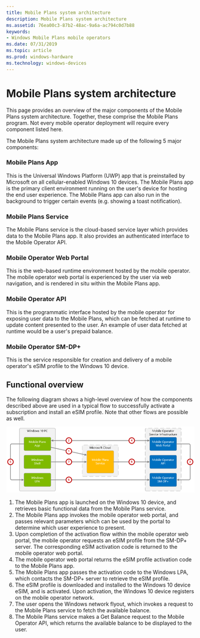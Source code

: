 ```yaml
---
title: Mobile Plans system architecture
description: Mobile Plans system architecture
ms.assetid: 76ea00c3-87b2-48ac-9a6a-ac794c0d7b88
keywords:
- Windows Mobile Plans mobile operators
ms.date: 07/31/2019
ms.topic: article
ms.prod: windows-hardware
ms.technology: windows-devices
---
```


# Mobile Plans system architecture

This page provides an overview of the major components of the Mobile Plans system architecture. Together, these comprise the Mobile Plans program. Not every mobile operator deployment will require every component listed here.

The Mobile Plans system architecture made up of the following 5 major components:

### Mobile Plans App

This is the Universal Windows Platform (UWP) app that is preinstalled by Microsoft on all cellular-enabled Windows 10 devices. The Mobile Plans app is the primary client environment running on the user's device for hosting the end user experience. The Mobile Plans app can also run in the background to trigger certain events (e.g. showing a toast notification).

### Mobile Plans Service

The Mobile Plans service is the cloud-based service layer which provides data to the Mobile Plans app. It also provides an authenticated interface to the Mobile Operator API.

### Mobile Operator Web Portal

This is the web-based runtime environment hosted by the mobile operator. The mobile operator web portal is experienced by the user via web navigation, and is rendered in situ within the Mobile Plans app.

### Mobile Operator API

This is the programmatic interface hosted by the mobile operator for exposing user data to the Mobile Plans, which can be fetched at runtime to update content presented to the user. An example of user data fetched at runtime would be a user's prepaid balance.

### Mobile Operator SM-DP+

This is the service responsible for creation and delivery of a mobile operator's eSIM profile to the Windows 10 device.

## Functional overview

The following diagram shows a high-level overview of how the components described above are used in a typical flow to successfully activate a subscription and install an eSIM profile. Note that other flows are possible as well.

![Mobile Plans system architecture](images/mobile_plans_system_architecture.png)

1. The Mobile Plans app is launched on the Windows 10 device, and retrieves basic functional data from the Mobile Plans service.
2. The Mobile Plans app invokes the mobile operator web portal, and passes relevant parameters which can be used by the portal to determine which user experience to present.
3. Upon completion of the activation flow within the mobile operator web portal, the mobile operator requests an eSIM profile from the SM-DP+ server. The corresponding eSIM activation code is returned to the mobile operator web portal.
4. The mobile operator web portal returns the eSIM profile activation code to the Mobile Plans app.
5. The Mobile Plans app passes the activation code to the Windows LPA, which contacts the SM-DP+ server to retrieve the eSIM profile.
6. The eSIM profile is downloaded and installed to the Windows 10 device eSIM, and is activated. Upon activation, the Windows 10 device registers on the mobile operator network.
7. The user opens the Windows network flyout, which invokes a request to the Mobile Plans service to fetch the available balance.
8. The Mobile Plans service makes a Get Balance request to the Mobile Operator API, which returns the available balance to be displayed to the user.
